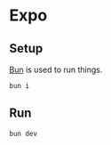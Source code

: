 # Expo

## Setup

[Bun](https://bun.sh/) is used to run things.

```
bun i
```

## Run

```
bun dev
```
